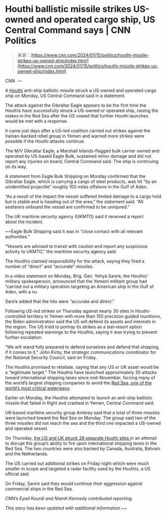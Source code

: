 <!--yml
category: 未分类
date: 2024-05-27 14:48:23
-->

# Houthi ballistic missile strikes US-owned and operated cargo ship, US Central Command says | CNN Politics

> 来源：[https://www.cnn.com/2024/01/15/politics/houthi-missile-strikes-us-owned-ship/index.html](https://www.cnn.com/2024/01/15/politics/houthi-missile-strikes-us-owned-ship/index.html)

CNN  — 

A [Houthi](https://www.cnn.com/2023/12/19/middleeast/red-sea-crisis-explainer-houthi-yemen-israel-intl/index.html) anti-ship ballistic missile struck a US-owned and operated cargo ship on Monday, US Central Command said in a statement.

The attack against the Gibraltar Eagle appears to be the first time the Houthis have successfully struck a US-owned or operated ship, raising the stakes in the Red Sea after the US vowed that further Houthi launches would be met with a response.

It came just days after a US-led coalition carried out strikes against the Iranian-backed rebel group in Yemen and warned more strikes were possible if the Houthi attacks continue.

The M/V Gibraltar Eagle, a Marshall Islands-flagged bulk carrier owned and operated by US-based Eagle Bulk, sustained minor damage and did not report any injuries on board, Central Command said. The ship is continuing on its way.

A statement from Eagle Bulk Shipping on Monday confirmed that the Gibraltar Eagle, which is carrying a cargo of steel products, was hit “by an unidentified projectile” roughly 100 miles offshore in the Gulf of Aden.

“As a result of the impact the vessel suffered limited damage to a cargo hold but is stable and is heading out of the area,” the statement said. “All seafarers onboard the vessel are confirmed to be uninjured.”

The UK maritime security agency (UKMTO) said it received a report about the incident. 

 ~~Eagle Bulk Shipping said it was in “close contact with all relevant authorities.”

“Vessels are advised to transit with caution and report any suspicious activity to UKMTO,” the maritime security agency said.

The Houthis claimed responsibility for the attack, saying they fired a number of “direct” and “accurate” missiles.

In a video statement on Monday, Brig. Gen. Yehya Sare’e, the Houthis’ military spokesperson, announced that the Yemeni militant group had “carried out a military operation targeting an American ship in the Gulf of Aden, with a nu

Sare’e added that the hits were “accurate and direct.”

Following US-led strikes on Thursday against nearly 30 sites in Houthi-controlled territory in Yemen with more than 150 precision guided munitions, the Biden administration said the US will defend its assets and interests in the region. The US tried to portray its strikes as a last-resort option following repeated warnings to the Houthis, saying it was trying to prevent further escalation.

“We will stand fully prepared to defend ourselves and defend that shipping, if it comes to it,” John Kirby, the strategic communications coordinator for the National Security Council, said on Friday.

The Houthis promised to retaliate, saying that any US or UK asset would be a “legitimate target.” The Houthis have launched approximately 30 attacks toward international shipping lanes since mid-November, forcing many of the world’s largest shipping companies to avoid the [Red Sea, one of the world’s most critical waterways](https://www.cnn.com/2024/01/10/economy/red-sea-attacks-economic-impact/index.html).

Earlier on Monday, the Houthis attempted to launch an anti-ship ballistic missile that failed in flight and crashed in Yemen, Central Command said.

UK-based maritime security group Ambrey said that a total of three missiles were launched toward the Red Sea on Monday. The group said two of the three missiles did not reach the sea and the third one impacted a US-owned and operated vessel.

On Thursday, [the US and UK struck 28 separate Houthi sites i](https://www.cnn.com/2024/01/12/politics/us-strikes-yemen-houthis/index.html)n an attempt to disrupt the group’s ability to fire upon international shipping lanes in the Red Sea. The two countries were also backed by Canada, Australia, Bahrain and the Netherlands.

The US carried out additional strikes on Friday night which were much smaller in scope and targeted a radar facility used by the Houthis, a US official said.

On Friday, Sare’e said they would continue their aggression against commercial ships in the Red Sea.

*CNN’s Eyad Kourdi and Niamh Kennedy contributed reporting.*

*This story has been updated with additional information.*~~